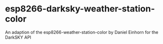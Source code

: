 # esp8266-darksky-weather-station-color
An adaption of the esp8266-weather-station-color by Daniel Einhorn for the DarkSKY API 

